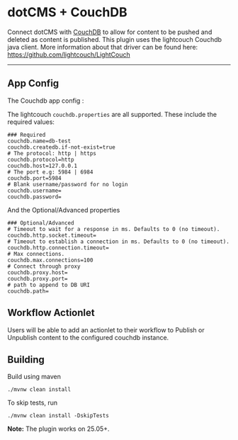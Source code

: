 # dotCMS + CouchDB 

Connect dotCMS with [CouchDB](https://couchdb.apache.org/) to allow for content to be pushed and deleted as content is published.  This plugin uses the lightcouch Couchdb java client.  More information about that driver can be found here: https://github.com/lightcouch/LightCouch

---


## App Config

The Couchdb app config :

The lightcouch `couchdb.properties` are all supported.  These include the required values:
```
### Required 
couchdb.name=db-test
couchdb.createdb.if-not-exist=true 
# The protocol: http | https
couchdb.protocol=http 
couchdb.host=127.0.0.1 
# The port e.g: 5984 | 6984
couchdb.port=5984 
# Blank username/password for no login 
couchdb.username=
couchdb.password= 
```
And the Optional/Advanced properties

```
### Optional/Advanced 
# Timeout to wait for a response in ms. Defaults to 0 (no timeout). 
couchdb.http.socket.timeout=
# Timeout to establish a connection in ms. Defaults to 0 (no timeout).
couchdb.http.connection.timeout=
# Max connections. 
couchdb.max.connections=100
# Connect through proxy
couchdb.proxy.host=
couchdb.proxy.port=
# path to append to DB URI
couchdb.path=
```

## Workflow Actionlet

Users will be able to add an actionlet to their workflow to Publish or Unpublish content to the configured couchdb instance.


## Building

Build using maven
```
./mvnw clean install
```


To skip tests, run

```
./mvnw clean install -DskipTests
```


**Note:**
The plugin works on 25.05+.
